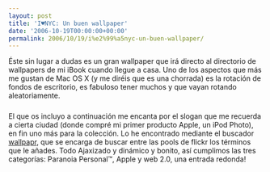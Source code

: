 ```yaml
---
layout: post
title: 'I♥NYC: Un buen wallpaper'
date: '2006-10-19T00:00:00+00:00'
permalink: 2006/10/19/i%e2%99%a5nyc-un-buen-wallpaper/
---
```

Éste sin lugar a dudas es un gran wallpaper que irá directo al directorio de wallpapers de mi iBook cuando llegue a casa. Uno de los aspectos que más me gustan de Mac OS X (y me diréis que es una chorrada) es la rotación de fondos de escritorio, es fabuloso tener muchos y que vayan rotando aleatoriamente.

<a href="http://flickr.com/photos/samtherocker/113859388/"><img style="display:block; margin:0px auto 10px; text-align:center;cursor:pointer; cursor:hand;" src="http://photos1.blogger.com/blogger2/4553/2422/1600/113859388_0f6fdbcc28.jpg" border="0" alt="" /></a>El que os incluyo a continuación me encanta por el slogan que me recuerda a cierta ciudad (donde compré mi primer producto Apple, un iPod Photo), en fin uno más para la colección. Lo he encontrado mediante el buscador <a href="http://www.marcogomes.com/wallpapr/">wallpapr</a>, que se encarga de buscar entre las pools de flickr los términos que le añades. Todo Ajaxizado y dinámico y bonito, así cumplimos las tres categorías: Paranoia Personal&trade;, Apple y web 2.0, una entrada redonda!
